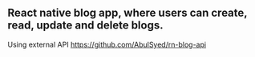## React native blog app, where users can create, read, update and delete blogs.
Using external API https://github.com/AbulSyed/rn-blog-api